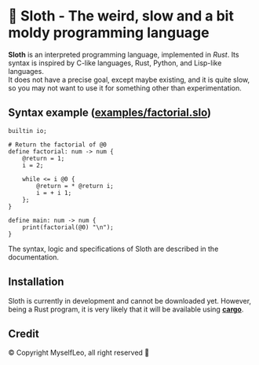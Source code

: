 # 🦥 Sloth - The weird, slow and a bit moldy programming language

**Sloth** is an interpreted programming language, implemented in _Rust_. Its syntax is inspired by C-like languages, Rust, Python, and Lisp-like languages.  
It does not have a precise goal, except maybe existing, and it is quite slow, so you may not want to use it for something other than experimentation.

## Syntax example ([examples/factorial.slo](https://github.com/MyselfLeo/sloth/blob/master/examples/factorial.slo))
```
builtin io;

# Return the factorial of @0
define factorial: num -> num {
    @return = 1;
    i = 2;

    while <= i @0 {
        @return = * @return i;
        i = + i 1;
    };
}

define main: num -> num {
    print(factorial(@0) "\n");
}
```
The syntax, logic and specifications of Sloth are described in the documentation.

## Installation

Sloth is currently in development and cannot be downloaded yet. However, being a Rust program, it is very likely that it will be available using **[cargo](https://github.com/rust-lang/cargo)**.

## Credit
© Copyright MyselfLeo, all right reserved 🦥
